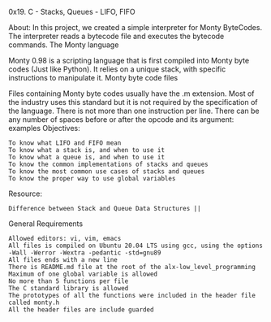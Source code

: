 0x19. C - Stacks, Queues - LIFO, FIFO

About: In this project, we created a simple interpreter for Monty ByteCodes. The interpreter reads a bytecode file and executes the bytecode commands.
The Monty language

Monty 0.98 is a scripting language that is first compiled into Monty byte codes (Just like Python). It relies on a unique stack, with specific instructions to manipulate it.
Monty byte code files

Files containing Monty byte codes usually have the .m extension. Most of the industry uses this standard but it is not required by the specification of the language. There is not more than one instruction per line. There can be any number of spaces before or after the opcode and its argument: examples
Objectives:

    To know what LIFO and FIFO mean
    To know what a stack is, and when to use it
    To know what a queue is, and when to use it
    To know the common implementations of stacks and queues
    To know the most common use cases of stacks and queues
    To know the proper way to use global variables

Resource:

    Difference between Stack and Queue Data Structures ||

General Requirements

    Allowed editors: vi, vim, emacs
    All files is compiled on Ubuntu 20.04 LTS using gcc, using the options -Wall -Werror -Wextra -pedantic -std=gnu89
    All files ends with a new line
    There is README.md file at the root of the alx-low_level_programming
    Maximum of one global variable is allowed
    No more than 5 functions per file
    The C standard library is allowed
    The prototypes of all the functions were included in the header file called monty.h
    All the header files are include guarded
